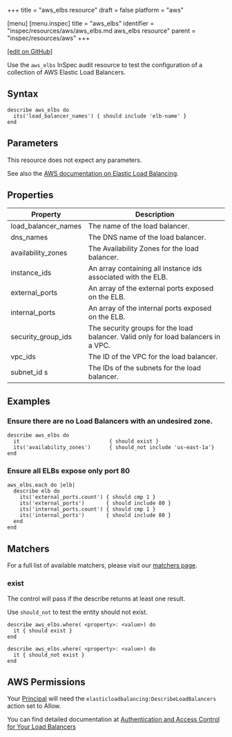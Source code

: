 +++
title = "aws_elbs resource"
draft = false
platform = "aws"

[menu]
  [menu.inspec]
    title = "aws_elbs"
    identifier = "inspec/resources/aws/aws_elbs.md aws_elbs resource"
    parent = "inspec/resources/aws"
+++

[\[edit on GitHub\]](https://github.com/inspec/inspec/blob/master/docs-chef-io/content/inspec/resources/aws_elbs.md)

Use the `aws_elbs` InSpec audit resource to test the configuration of a collection
of AWS Elastic Load Balancers.

## Syntax

    describe aws_elbs do
      its('load_balancer_names') { should include 'elb-name' }
    end

## Parameters

This resource does not expect any parameters.

See also the [AWS documentation on Elastic Load Balancing](https://docs.aws.amazon.com/elasticloadbalancing/latest/APIReference).

## Properties

| Property            | Description                                                                        |
| ------------------- | ---------------------------------------------------------------------------------- |
| load_balancer_names | The name of the load balancer.                                                     |
| dns_names           | The DNS name of the load balancer.                                                 |
| availability_zones  | The Availability Zones for the load balancer.                                      |
| instance_ids        | An array containing all instance ids associated with the ELB.                      |
| external_ports      | An array of the external ports exposed on the ELB.                                 |
| internal_ports      | An array of the internal ports exposed on the ELB.                                 |
| security_group_ids  | The security groups for the load balancer. Valid only for load balancers in a VPC. |
| vpc_ids             | The ID of the VPC for the load balancer.                                           |
| subnet_id s         | The IDs of the subnets for the load balancer.                                      |

## Examples

### Ensure there are no Load Balancers with an undesired zone.

    describe aws_elbs do
      it                             { should exist }
      its('availability_zones')      { should_not include 'us-east-1a'}
    end

### Ensure all ELBs expose only port 80

    aws_elbs.each do |elb|
      describe elb do
        its('external_ports.count') { should cmp 1 }
        its('external_ports')       { should include 80 }
        its('internal_ports.count') { should cmp 1 }
        its('internal_ports')       { should include 80 }
      end
    end

## Matchers

For a full list of available matchers, please visit our [matchers page](/inspec/matchers/).

### exist

The control will pass if the describe returns at least one result.

Use `should_not` to test the entity should not exist.

    describe aws_elbs.where( <property>: <value>) do
      it { should exist }
    end

    describe aws_elbs.where( <property>: <value>) do
      it { should_not exist }
    end

## AWS Permissions

Your [Principal](https://docs.aws.amazon.com/IAM/latest/UserGuide/intro-structure.html#intro-structure-principal) will need the `elasticloadbalancing:DescribeLoadBalancers` action set to Allow.

You can find detailed documentation at [Authentication and Access Control for Your Load Balancers](https://docs.aws.amazon.com/elasticloadbalancing/latest/userguide/load-balancer-authentication-access-control.html)

